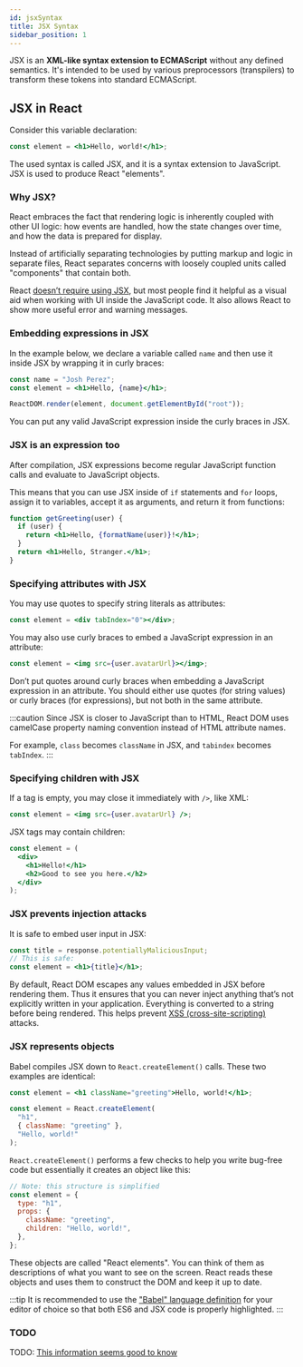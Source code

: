 ```yaml
---
id: jsxSyntax
title: JSX Syntax
sidebar_position: 1
---
```


JSX is an **XML-like syntax extension to ECMAScript** without any defined semantics. It's intended to be used by various preprocessors (transpilers) to transform these tokens into standard ECMAScript.

## JSX in React

Consider this variable declaration:

```jsx
const element = <h1>Hello, world!</h1>;
```

The used syntax is called JSX, and it is a syntax extension to JavaScript. JSX is used to produce React "elements".

### Why JSX?

React embraces the fact that rendering logic is inherently coupled with other UI logic: how events are handled, how the state changes over time, and how the data is prepared for display.

Instead of artificially separating technologies by putting markup and logic in separate files, React separates concerns with loosely coupled units called "components" that contain both.

React [doesn’t require using JSX](https://reactjs.org/docs/react-without-jsx.html), but most people find it helpful as a visual aid when working with UI inside the JavaScript code. It also allows React to show more useful error and warning messages.

### Embedding expressions in JSX

In the example below, we declare a variable called `name` and then use it inside JSX by wrapping it in curly braces:

```jsx {1-2}
const name = "Josh Perez";
const element = <h1>Hello, {name}</h1>;

ReactDOM.render(element, document.getElementById("root"));
```

You can put any valid JavaScript expression inside the curly braces in JSX.

### JSX is an expression too

After compilation, JSX expressions become regular JavaScript function calls and evaluate to JavaScript objects.

This means that you can use JSX inside of `if` statements and `for` loops, assign it to variables, accept it as arguments, and return it from functions:

```jsx {3,5}
function getGreeting(user) {
  if (user) {
    return <h1>Hello, {formatName(user)}!</h1>;
  }
  return <h1>Hello, Stranger.</h1>;
}
```

### Specifying attributes with JSX

You may use quotes to specify string literals as attributes:

```jsx
const element = <div tabIndex="0"></div>;
```

You may also use curly braces to embed a JavaScript expression in an attribute:

```jsx
const element = <img src={user.avatarUrl}></img>;
```

Don’t put quotes around curly braces when embedding a JavaScript expression in an attribute. You should either use quotes (for string values) or curly braces (for expressions), but not both in the same attribute.

:::caution
Since JSX is closer to JavaScript than to HTML, React DOM uses camelCase property naming convention instead of HTML attribute names.

For example, `class` becomes `className` in JSX, and `tabindex` becomes `tabIndex`.
:::

### Specifying children with JSX

If a tag is empty, you may close it immediately with `/>`, like XML:

```jsx
const element = <img src={user.avatarUrl} />;
```

JSX tags may contain children:

```jsx
const element = (
  <div>
    <h1>Hello!</h1>
    <h2>Good to see you here.</h2>
  </div>
);
```

### JSX prevents injection attacks

It is safe to embed user input in JSX:

```jsx
const title = response.potentiallyMaliciousInput;
// This is safe:
const element = <h1>{title}</h1>;
```

By default, React DOM escapes any values embedded in JSX before rendering them. Thus it ensures that you can never inject anything that’s not explicitly written in your application. Everything is converted to a string before being rendered. This helps prevent [XSS (cross-site-scripting)](https://en.wikipedia.org/wiki/Cross-site_scripting) attacks.

### JSX represents objects

Babel compiles JSX down to `React.createElement()` calls. These two examples are identical:

```jsx
const element = <h1 className="greeting">Hello, world!</h1>;
```

```jsx
const element = React.createElement(
  "h1",
  { className: "greeting" },
  "Hello, world!"
);
```

`React.createElement()` performs a few checks to help you write bug-free code but essentially it creates an object like this:

```jsx
// Note: this structure is simplified
const element = {
  type: "h1",
  props: {
    className: "greeting",
    children: "Hello, world!",
  },
};
```

These objects are called "React elements". You can think of them as descriptions of what you want to see on the screen. React reads these objects and uses them to construct the DOM and keep it up to date.

:::tip
It is recommended to use the ["Babel" language definition](https://babeljs.io/docs/en/editors) for your editor of choice so that both ES6 and JSX code is properly highlighted.
:::

### TODO

TODO: [This information seems good to know](https://reactjs.org/docs/jsx-in-depth.html)
